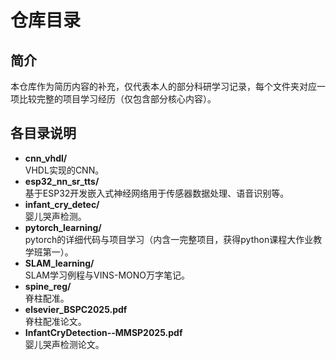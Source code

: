# 仓库目录

## 简介
本仓库作为简历内容的补充，仅代表本人的部分科研学习记录，每个文件夹对应一项比较完整的项目学习经历（仅包含部分核心内容）。

## 各目录说明
- **cnn_vhdl/**  
  VHDL实现的CNN。
- **esp32_nn_sr_tts/**  
  基于ESP32开发嵌入式神经网络用于传感器数据处理、语音识别等。  
- **infant_cry_detec/**  
  婴儿哭声检测。  
- **pytorch_learning/**  
  pytorch的详细代码与项目学习（内含一完整项目，获得python课程大作业教学班第一）。 
- **SLAM_learning/**  
  SLAM学习例程与VINS-MONO万字笔记。 
- **spine_reg/**  
  脊柱配准。
- **elsevier_BSPC2025.pdf**  
  脊柱配准论文。
- **InfantCryDetection--MMSP2025.pdf**  
  婴儿哭声检测论文。

